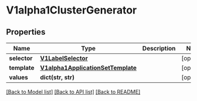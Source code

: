 # V1alpha1ClusterGenerator

## Properties
Name | Type | Description | Notes
------------ | ------------- | ------------- | -------------
**selector** | [**V1LabelSelector**](V1LabelSelector.md) |  | [optional] 
**template** | [**V1alpha1ApplicationSetTemplate**](V1alpha1ApplicationSetTemplate.md) |  | [optional] 
**values** | **dict(str, str)** |  | [optional] 

[[Back to Model list]](../README.md#documentation-for-models) [[Back to API list]](../README.md#documentation-for-api-endpoints) [[Back to README]](../README.md)

